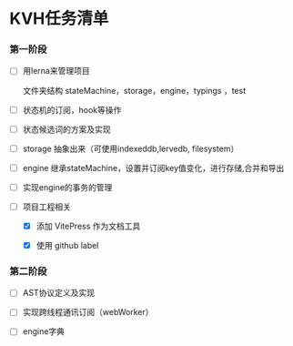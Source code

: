 # KVH任务清单

### 第一阶段

- [ ] 用lerna来管理项目
  
  文件夹结构  stateMachine，storage，engine，typings ，test

- [ ] 状态机的订阅，hook等操作

- [ ] 状态候选词的方案及实现

- [ ] storage 抽象出来（可使用indexeddb,lervedb, filesystem）

- [ ] engine 继承stateMachine，设置并订阅key值变化，进行存储,合并和导出

- [ ] 实现engine的事务的管理

- [ ] 项目工程相关

  - [x] 添加 VitePress 作为文档工具
  - [x] 使用 github label


### 第二阶段

- [ ] AST协议定义及实现

- [ ] 实现跨线程通讯订阅（webWorker）

- [ ] engine字典


